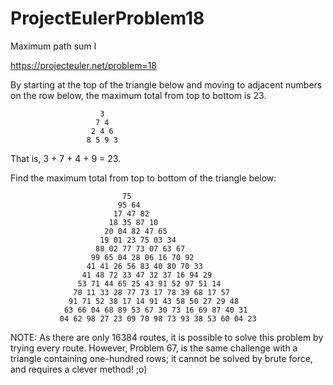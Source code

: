 # ProjectEulerProblem18
Maximum path sum I

https://projecteuler.net/problem=18

By starting at the top of the triangle below and moving to adjacent numbers on the row below, the maximum total from top to bottom is 23.

                        3
                       7 4
                      2 4 6
                     8 5 9 3

That is, 3 + 7 + 4 + 9 = 23.

Find the maximum total from top to bottom of the triangle below:

                             75
                            95 64
                           17 47 82
                          18 35 87 10
                         20 04 82 47 65
                        19 01 23 75 03 34
                       88 02 77 73 07 63 67
                      99 65 04 28 06 16 70 92
                     41 41 26 56 83 40 80 70 33
                    41 48 72 33 47 32 37 16 94 29
                   53 71 44 65 25 43 91 52 97 51 14
                  70 11 33 28 77 73 17 78 39 68 17 57
                 91 71 52 38 17 14 91 43 58 50 27 29 48
                63 66 04 68 89 53 67 30 73 16 69 87 40 31
               04 62 98 27 23 09 70 98 73 93 38 53 60 04 23

NOTE: As there are only 16384 routes, it is possible to solve this problem by trying every route. However, Problem 67, is the same challenge with a triangle containing one-hundred rows; it cannot be solved by brute force, and requires a clever method! ;o)
